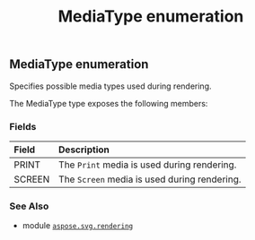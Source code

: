 ﻿---
title: MediaType enumeration
second_title: Aspose.SVG for Python via .NET API References
description: 
type: docs
weight: 130
url: /python-net/aspose.svg.rendering/mediatype/
is_root: false
---

## MediaType enumeration

Specifies possible media types used during rendering.



The MediaType type exposes the following members:

### Fields
| Field | Description |
| :- | :- |
| PRINT | The `Print` media is used during rendering. |
| SCREEN | The `Screen` media is used during rendering. |



### See Also
* module [`aspose.svg.rendering`](..)
